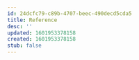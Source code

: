 ```yaml
---
id: 24dcfc79-c89b-4707-beec-490decd5cda5
title: Reference
desc: ''
updated: 1601953378158
created: 1601953378158
stub: false
---
```


